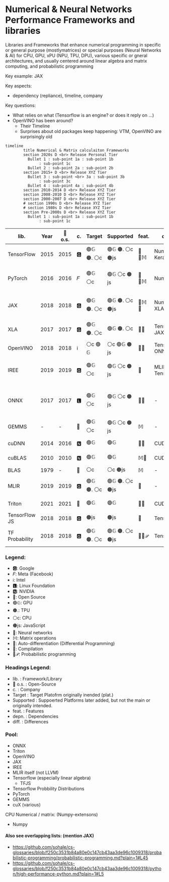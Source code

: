 # Numerical & Neural Networks Performance Frameworks and libraries

Libraries and Frameworks that enhance numerical programming in specific or general purpose (mostlymatrices) or special purposes (Neural Networks & AI) for CPU, GPU, xPU (NPU, TPU, DPU), various specific or gneral architectures, and usually centered around linear algebra and matrix computing, and probabilistic programming

Key example: JAX

Key aspects:
* dependency (repliance), timeline, company

Key questions:
* What relies on what (Tensorflow is an engine? or does it reply on ...)
* OpenVINO has been around?
    * Their Timeline
    * Surprises about old packages keep happening: VTM, OpenVINO are surprisingly old


```mermaid
timeline
        title Numerical & Matrix calculaiton Frameworks
        section 2020s D <br> Release Personal Tier
          Bullet 1 : sub-point 1a : sub-point 1b
               : sub-point 1c
          Bullet 2 : sub-point 2a : sub-point 2b
        section 2015+ D <br> Release XYZ Tier
          Bullet 3 : sub-point <br> 3a : sub-point 3b
               : sub-point 3c
          Bullet 4 : sub-point 4a : sub-point 4b
        section 2010-2014 D <br> Release XYZ Tier
        section 2008-2010 D <br> Release XYZ Tier
        section 2000-2007 D <br> Release XYZ Tier
        # section 1990s D <br> Release XYZ Tier
        # section 1980s D <br> Release XYZ Tier
        section Pre-2000s D <br> Release XYZ Tier
          Bullet 1 : sub-point 1a : sub-point 1b
               : sub-point 1c
```


| lib.             | Year  | 👀 o.s.      | c.   | Target            | Supported       | feat.         | depn.                | diff.                              |
|------------------|-------|--------------|--------|------------------|----------------|---------------|----------------------|-------------------------------------|
| TensorFlow       | 2015  | 2015         | 🅶     | 🟢𝔾 🟤. ⚪️c      | 🟢𝔾 🟤. ⚪️c 🟠js  | 🧠🔄𝕄         | NumPy, Keras, XLA    | TensorFlow 2 has eager execution    |
| PyTorch          | 2016  | 2016         | 𝐹     | 🟢𝔾 ⚪️c           | 🟢𝔾 ⚪️c 🟠js      | 🧠🔄𝕄         | NumPy                | Dynamic vs. static computation graph|
| JAX              | 2018  | 2018         | 🅶     | 🟢𝔾 🟤. ⚪️c      | 🟢𝔾 🟤. ⚪️c 🟠js  | 🔄𝕄🧠         | NumPy, XLA           | Focuses on composable function transformations|
| XLA              | 2017  | 2017         | 🅶     | 🟢𝔾 🟤. ⚪️c      | 🟢𝔾 🟤. ⚪️c       | 🔄🔧            | TensorFlow, JAX      | TensorFlow's compiler backend       |
| OpenVINO         | 2018  | 2018         | ℹ️    | ⚪️c 🟢𝔾           | ⚪️c 🟢𝔾 🟠js      | 🧠🔧          | TensorFlow, ONNX     | Optimized for Intel hardware        |
| IREE             | 2019  | 2019         | 🅶     | 🟢𝔾 ⚪️c           | 🟢𝔾 ⚪️c 🟠js      | 🔧            | MLIR, TensorFlow     | Focus on deployment on various hardware|
| ONNX             | 2017  | 2017         | 🅻     | 🟢𝔾 ⚪️c           | 🟢𝔾 ⚪️c 🟠js      | 🔄🔧          | -                    | Model exchange format between frameworks|
| GEMMS            | -     | -            | 👀     | 🟢𝔾 ⚪️c           | 🟢𝔾 ⚪️c 🟠js      | 𝕄            | -                    | -                                   |
| cuDNN            | 2014  | 2016         | 🅽     | 🟢𝔾               | 🟢𝔾               | 🧠🔧          | CUDA                 | Optimized for NVIDIA GPUs           |
| cuBLAS           | 2010  | 2010         | 🅽     | 🟢𝔾               | 🟢𝔾               | 𝕄🔧         | CUDA                 | Optimized for NVIDIA GPUs           |
| BLAS             | 1979  | -            | 👀     | ⚪️c               | ⚪️c 🟠js          | 𝕄            | -                    | -                                   |
| MLIR             | 2019  | 2019         | 🅶     | 🟢𝔾 🟤. ⚪️c      | 🟢𝔾 🟤. ⚪️c 🟠js  | 🔧            | -                    | Not tied to any specific framework  |
| Triton           | 2021  | 2021         | 👀     | 🟢𝔾               | 🟢𝔾               | 🧠🔧          | CUDA                 | Optimized for GPUs                  |
| TensorFlow JS    | 2018  | 2018         | 🅶     | 🟠js              | 🟠js              | 🧠             | TensorFlow           | TensorFlow for JavaScript           |
| TF Probability   | 2018  | 2018         | 🅶     | 🟢𝔾 🟤. ⚪️c      | 🟢𝔾 🟤. ⚪️c 🟠js  | 🔄🎲𝒫         | TensorFlow           | Extension for probabilistic programming|

### Legend:
- 🅶: Google
- 𝐹: Meta (Facebook)
- ℹ️: Intel
- 🅻: Linux Foundation
- 🅽: NVIDIA
- 👀: Open Source
- 🟢𝔾: GPU
- 🟤.: TPU
- ⚪️c: CPU
- 🟠js: JavaScript
- 🧠: Neural networks
- 𝕄: Matrix operations
- 🔄: Auto-differentiation (Differential Programming)
- 🔧: Compilation
- 🎲𝒫: Probabilistic programming

### Headings Legend:
- lib. : Framework/Library
- 👀 o.s. : Open-Source
- c. : Company
- Target : Target Platofrm originally inended (plat.)
- Supported : Suppoerted Platforms later added, but not the main or originally intended.
- feat. : Features
- depn. : Dependencies
- diff. : Differences

### Pool:
* ONNX
* Triton
* OpenVINO
* JAX
* IREE
* MLIR itself (not LLVM)
* Tensorflow (especially linear algebra)
    * TFJS
* Tensorflow Probbility Distributions
* PyTorch
* GEMMS
* cuX (various)

CPU Numerical / matrix: (Numpy-extensons)
* Numpy

#### Also see overlapping lists: (mention JAX)
* https://github.com/sohale/cs-glossaries/blob/f250c3531b84a80e0c147cb43aa3de96c1009318/probabilistic-programming/probabilistic-programming.md?plain=1#L45
* https://github.com/sohale/cs-glossaries/blob/f250c3531b84a80e0c147cb43aa3de96c1009318/python/high-performance-python.md?plain=1#L5
